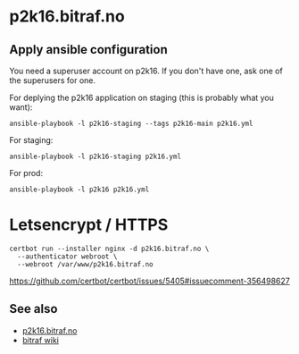 p2k16.bitraf.no
===============

Apply ansible configuration
---------------------------

You need a superuser account on p2k16.
If you don't have one, ask one of the superusers for one.

For deplying the p2k16 application on staging (this is probably what you want):

```
ansible-playbook -l p2k16-staging --tags p2k16-main p2k16.yml
```

For staging:

```
ansible-playbook -l p2k16-staging p2k16.yml
```

For prod:

```
ansible-playbook -l p2k16 p2k16.yml
```

Letsencrypt / HTTPS
===================

    certbot run --installer nginx -d p2k16.bitraf.no \
      --authenticator webroot \
      --webroot /var/www/p2k16.bitraf.no

https://github.com/certbot/certbot/issues/5405#issuecomment-356498627

See also
--------

- [p2k16.bitraf.no](http://p2k16.bitraf.no/)
- [bitraf wiki](https://bitraf.no/wiki/p2k16)
